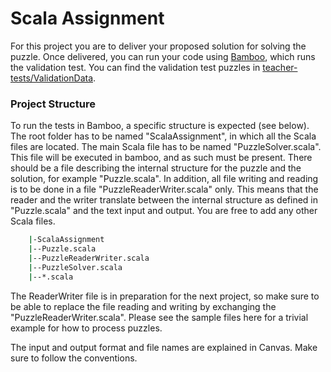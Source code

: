 # Scala Assignment

For this project you are to deliver your proposed solution for solving the puzzle. 
Once delivered, you can run your code using [Bamboo](https://tools.uia.no/bamboo/browse/IKT212G21H-ASSIGNMENT1/branches), which runs the validation test.
You can find the validation test puzzles in [teacher-tests/ValidationData](https://tools.uia.no/bitbucket/projects/IKT212G21H/repos/teacher-tests/browse/ValidationData).

### Project Structure

To run the tests in Bamboo, a specific structure is expected (see below). The root folder has to be named "ScalaAssignment", in which all the Scala files are located. 
The main Scala file has to be named "PuzzleSolver.scala". This file will be executed in bamboo, and as such must be present.
There should be a file describing the internal structure for the puzzle and the solution, for example "Puzzle.scala".
In addition, all file writing and reading is to be done in a file "PuzzleReaderWriter.scala" only.
This means that the reader and the writer translate between the internal structure as defined in "Puzzle.scala" and the text input and output.
You are free to add any other Scala files.

```sh
    |-ScalaAssignment
    |--Puzzle.scala
    |--PuzzleReaderWriter.scala
    |--PuzzleSolver.scala
    |--*.scala
```

The ReaderWriter file is in preparation for the next project, so make sure to be able to replace the file reading and writing by exchanging the "PuzzleReaderWriter.scala".
Please see the sample files here for a trivial example for how to process puzzles.

The input and output format and file names are explained in Canvas. Make sure to follow the conventions.
